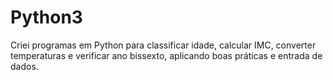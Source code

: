 # Python3
Criei programas em Python para classificar idade, calcular IMC, converter temperaturas e verificar ano bissexto, aplicando boas práticas e entrada de dados.
